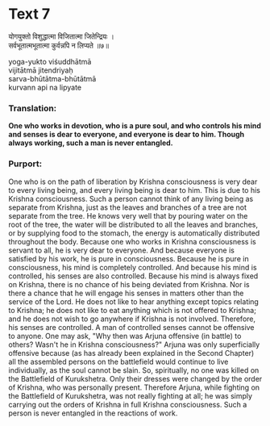# Text 7

योगयुक्तो विशुद्धात्मा विजितात्मा जितेन्द्रियः ।  
सर्वभूतात्मभूतात्मा कुर्वन्नपि न लिप्यते ॥७॥

yoga-yukto viśuddhātmā  
vijitātmā jitendriyaḥ  
sarva-bhūtātma-bhūtātmā  
kurvann api na lipyate



### Translation:

**One who works in devotion, who is a pure soul, and who controls his mind and senses is dear to everyone, and everyone is dear to him. Though always working, such a man is never entangled.**

### Purport:

One who is on the path of liberation by Krishna consciousness is very dear to every living being, and every living being is dear to him. This is due to his Krishna consciousness. Such a person cannot think of any living being as separate from Krishna, just as the leaves and branches of a tree are not separate from the tree. He knows very well that by pouring water on the root of the tree, the water will be distributed to all the leaves and branches, or by supplying food to the stomach, the energy is automatically distributed throughout the body. Because one who works in Krishna consciousness is servant to all, he is very dear to everyone. And because everyone is satisfied by his work, he is pure in consciousness. Because he is pure in consciousness, his mind is completely controlled. And because his mind is controlled, his senses are also controlled. Because his mind is always fixed on Krishna, there is no chance of his being deviated from Krishna. Nor is there a chance that he will engage his senses in matters other than the service of the Lord. He does not like to hear anything except topics relating to Krishna; he does not like to eat anything which is not offered to Krishna; and he does not wish to go anywhere if Krishna is not involved. Therefore, his senses are controlled. A man of controlled senses cannot be offensive to anyone. One may ask, "Why then was Arjuna offensive (in battle) to others? Wasn't he in Krishna consciousness?" Arjuna was only superficially offensive because (as has already been explained in the Second Chapter) all the assembled persons on the battlefield would continue to live individually, as the soul cannot be slain. So, spiritually, no one was killed on the Battlefield of Kurukshetra. Only their dresses were changed by the order of Krishna, who was personally present. Therefore Arjuna, while fighting on the Battlefield of Kurukshetra, was not really fighting at all; he was simply carrying out the orders of Krishna in full Krishna consciousness. Such a person is never entangled in the reactions of work.